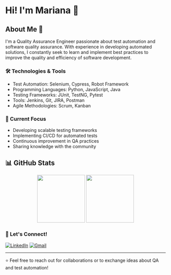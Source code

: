 # Hi! I'm Mariana 👋

## About Me 🚀
I'm a Quality Assurance Engineer passionate about test automation and software quality assurance. With experience in developing automated solutions, I constantly seek to learn and implement best practices to improve the quality and efficiency of software development.

### 🛠️ Technologies & Tools
- Test Automation: Selenium, Cypress, Robot Framework
- Programming Languages: Python, JavaScript, Java
- Testing Frameworks: JUnit, TestNG, Pytest
- Tools: Jenkins, Git, JIRA, Postman
- Agile Methodologies: Scrum, Kanban

### 🎯 Current Focus
- Developing scalable testing frameworks
- Implementing CI/CD for automated tests
- Continuous improvement in QA practices
- Sharing knowledge with the community

## 📊 GitHub Stats
<div align="center">
  <img height="150em" src="https://github-readme-stats.vercel.app/api?username=mari-roc&show_icons=true&theme=radical"/>
  <img height="150em" src="https://github-readme-stats.vercel.app/api/top-langs/?username=mari-roc&layout=compact&theme=radical"/>
</div>

### 🤝 Let's Connect!
[![LinkedIn](https://img.shields.io/badge/LinkedIn-0077B5?style=for-the-badge&logo=linkedin&logoColor=white)](https://www.linkedin.com/in/your-linkedin/)
[![Gmail](https://img.shields.io/badge/Gmail-D14836?style=for-the-badge&logo=gmail&logoColor=white)](mailto:your-email@gmail.com)

---

⭐️ Feel free to reach out for collaborations or to exchange ideas about QA and test automation!


